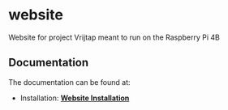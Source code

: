 # website

Website for project Vrijtap meant to run on the Raspberry Pi 4B

## Documentation

The documentation can be found at:

- Installation: **[Website Installation](https://vrijtap.github.io/documentation/website/installation/)**
